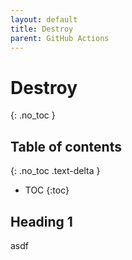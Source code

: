```yaml
---
layout: default
title: Destroy
parent: GitHub Actions
---
```


# Destroy
{: .no_toc }

## Table of contents
{: .no_toc .text-delta }

- TOC
{:toc}

## Heading 1
asdf

